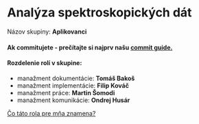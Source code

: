 # Analýza spektroskopických dát

Názov skupiny: **Aplikovanci**

#### Ak commitujete - prečítajte si najprv našu [commit guide.](https://github.com/TIS2016/Analyza-spektroskopickych-dat/blob/commit-guide/docs/commit-guide.md)

#### Rozdelenie rolí v skupine:

- manažment dokumentácie: **Tomáš Bakoš**
- manažment implementácie: **Filip Kováč**
- manažment práce: **Martin Šomodi**
- manažment komunikácie: **Ondrej Husár**

[Čo táto rola pre mňa znamena?](http://dai.fmph.uniba.sk/courses/tvorbaIS/o_projektoch.html "see section: Režim")
